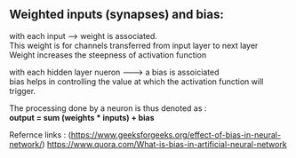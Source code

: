## Weighted inputs (synapses) and bias:

with each input --> weight is associated.\
This weight is for channels transferred from input layer to next layer\
Weight increases the steepness of activation function

with each hidden layer nueron ---> a bias is assoiciated\
bias helps in controlling the value at which the activation function will trigger.

The processing done by a neuron is thus denoted as :\
**output  =  sum (weights * inputs) + bias**


Refernce links :
(https://www.geeksforgeeks.org/effect-of-bias-in-neural-network/)
https://www.quora.com/What-is-bias-in-artificial-neural-network
